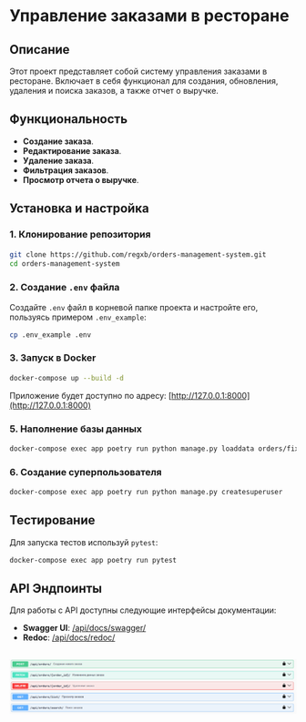 # Управление заказами в ресторане

## Описание
Этот проект представляет собой систему управления заказами в ресторане. Включает в себя функционал для создания, обновления, удаления и поиска заказов, а также отчет о выручке.

## Функциональность
- **Создание заказа**.
- **Редактирование заказа**.
- **Удаление заказа**.
- **Фильтрация заказов**.
- **Просмотр отчета о выручке**.

## Установка и настройка
### 1. Клонирование репозитория
```sh
git clone https://github.com/regxb/orders-management-system.git
cd orders-management-system
```

### 2. Создание `.env` файла
Создайте `.env` файл в корневой папке проекта и настройте его, пользуясь примером `.env_example`:
```sh
cp .env_example .env
```

### 3. Запуск в Docker
```sh
docker-compose up --build -d
```
Приложение будет доступно по адресу: [http://127.0.0.1:8000](http://127.0.0.1:8000)

### 5. Наполнение базы данных
```sh
docker-compose exec app poetry run python manage.py loaddata orders/fixtures/orders.json
```

### 6. Создание суперпользователя
```sh
docker-compose exec app poetry run python manage.py createsuperuser
```

## Тестирование
Для запуска тестов используй `pytest`:
```sh
docker-compose exec app poetry run pytest
```

## API Эндпоинты
Для работы с API доступны следующие интерфейсы документации:
- **Swagger UI**: [/api/docs/swagger/](http://127.0.0.1:8000/api/docs/swagger/)
- **Redoc**: [/api/docs/redoc/](http://127.0.0.1:8000/api/docs/redoc/)
##
![Swagger](https://github.com/regxb/orders-management-system/blob/45af99f1072cbae60fe27319799701bab6e69052/img.png)
